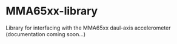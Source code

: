 # MMA65xx-library
Library for interfacing with the MMA65xx daul-axis accelerometer
(documentation coming soon...)
